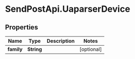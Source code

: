 # SendPostApi.UaparserDevice

## Properties
Name | Type | Description | Notes
------------ | ------------- | ------------- | -------------
**family** | **String** |  | [optional] 
